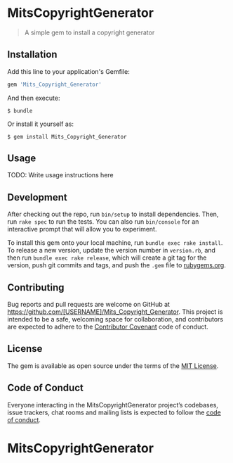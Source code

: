 # MitsCopyrightGenerator

> A simple gem to install a copyright generator

## Installation

Add this line to your application's Gemfile:

```ruby
gem 'Mits_Copyright_Generator'
```

And then execute:

    $ bundle

Or install it yourself as:

    $ gem install Mits_Copyright_Generator

## Usage

TODO: Write usage instructions here

## Development

After checking out the repo, run `bin/setup` to install dependencies. Then, run `rake spec` to run the tests. You can also run `bin/console` for an interactive prompt that will allow you to experiment.

To install this gem onto your local machine, run `bundle exec rake install`. To release a new version, update the version number in `version.rb`, and then run `bundle exec rake release`, which will create a git tag for the version, push git commits and tags, and push the `.gem` file to [rubygems.org](https://rubygems.org).

## Contributing

Bug reports and pull requests are welcome on GitHub at https://github.com/[USERNAME]/Mits_Copyright_Generator. This project is intended to be a safe, welcoming space for collaboration, and contributors are expected to adhere to the [Contributor Covenant](http://contributor-covenant.org) code of conduct.

## License

The gem is available as open source under the terms of the [MIT License](http://opensource.org/licenses/MIT).

## Code of Conduct

Everyone interacting in the MitsCopyrightGenerator project’s codebases, issue trackers, chat rooms and mailing lists is expected to follow the [code of conduct](https://github.com/[USERNAME]/Mits_Copyright_Generator/blob/master/CODE_OF_CONDUCT.md).
# MitsCopyrightGenerator
